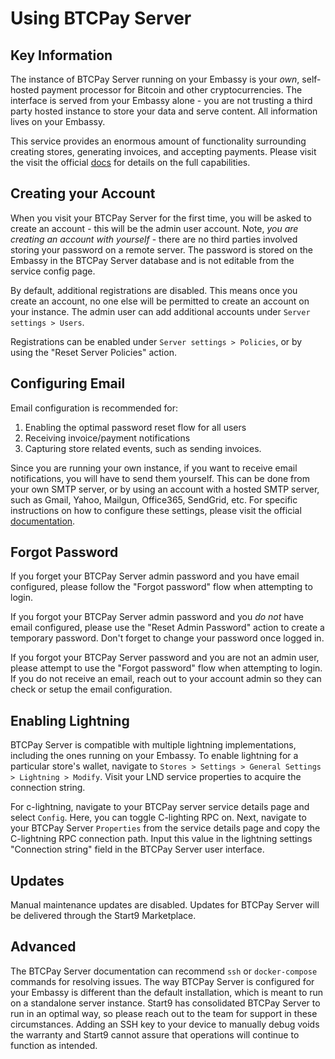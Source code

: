 # Using BTCPay Server

## Key Information

The instance of BTCPay Server running on your Embassy is your *own*, self-hosted payment processor for Bitcoin and other cryptocurrencies. The interface is served from your Embassy alone - you are not trusting a third party hosted instance to store your data and serve content. All information lives on your Embassy.

This service provides an enormous amount of functionality surrounding creating stores, generating invoices, and accepting payments. Please visit the visit the official [docs](https://docs.btcpayserver.org/) for details on the full capabilities.

## Creating your Account

When you visit your BTCPay Server for the first time, you will be asked to create an account - this will be the admin user account. Note, *you are creating an account with yourself* - there are no third parties involved storing your password on a remote server. The password is stored on the Embassy in the BTCPay Server database and is not editable from the service config page.

By default, additional registrations are disabled. This means once you create an account, no one else will be permitted to create an account on your instance. The admin user can add additional accounts under `Server settings > Users`.

Registrations can be enabled under `Server settings > Policies`, or by using the "Reset Server Policies" action.

## Configuring Email

Email configuration is recommended for:

1. Enabling the optimal password reset flow for all users
1. Receiving invoice/payment notifications
1. Capturing store related events, such as sending invoices.

Since you are running your own instance, if you want to receive email notifications, you will have to send them yourself. This can be done from your own SMTP server, or by using an account with a hosted SMTP server, such as Gmail, Yahoo, Mailgun, Office365, SendGrid, etc. For specific instructions on how to configure these settings, please visit the official [documentation](https://docs.btcpayserver.org/FAQ/FAQ-ServerSettings/#how-to-configure-smtp-settings-in-btcpay).

## Forgot Password

If you forget your BTCPay Server admin password and you have email configured, please follow the "Forgot password" flow when attempting to login.

If you forgot your BTCPay Server admin password and you *do not* have email configured, please use the "Reset Admin Password" action to create a temporary password. Don't forget to change your password once logged in.

If you forgot your BTCPay Server password and you are not an admin user, please attempt to use the "Forgot password" flow when attempting to login. If you do not receive an email, reach out to your account admin so they can check or setup the email configuration.

## Enabling Lightning

BTCPay Server is compatible with multiple lightning implementations, including the ones running on your Embassy. To enable lightning for a particular store's wallet, navigate to `Stores > Settings > General Settings > Lightning > Modify`. Visit your LND service properties to acquire the connection string. 

For c-lightning, navigate to your BTCPay server service details page and select `Config`. Here, you can toggle C-lighting RPC on. Next, navigate to your BTCPay Server `Properties` from the service details page and copy the C-lightning RPC connection path. Input this value in the lightning settings "Connection string" field in the BTCPay Server user interface.

## Updates

Manual maintenance updates are disabled. Updates for BTCPay Server will be delivered through the Start9 Marketplace.

## Advanced

The BTCPay Server documentation can recommend `ssh` or `docker-compose` commands for resolving issues. The way BTCPay Server is configured for your Embassy is different than the default installation, which is meant to run on a standalone server instance. Start9 has consolidated BTCPay Server to run in an optimal way, so please reach out to the team for support in these circumstances. Adding an SSH key to your device to manually debug voids the warranty and Start9 cannot assure that operations will continue to function as intended. 